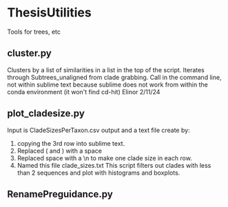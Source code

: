 # ThesisUtilities
Tools for trees, etc
## cluster.py
Clusters by a list of similarities in a list in the top of the script. Iterates through Subtrees_unaligned from clade grabbing. 
Call in the command line, not within sublime text because sublime does not work from within the conda environment  (it won't find cd-hit)
Elinor 2/11/24

## plot_cladesize.py
Input is CladeSizesPerTaxon.csv output and a text file create by:
1. copying the 3rd row into sublime text. 
2. Replaced ( and ) with a space
3. Replaced space with a \n to make one clade size in each row. 
4. Named this file clade_sizes.txt
This script filters out clades with less than 2 sequences and plot with histograms and boxplots.


## RenamePreguidance.py

